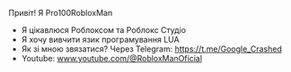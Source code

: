 Привіт! Я Pro100RobloxMan
- Я цікавлюся Роблоксом та Роблокс Студіо
- Я хочу вивчити язик програмування LUA
- Як зі мною звязатися? Через Telegram: https://t.me/Google_Crashed
- Youtube: www.youtube.com/@RobloxManOficial
